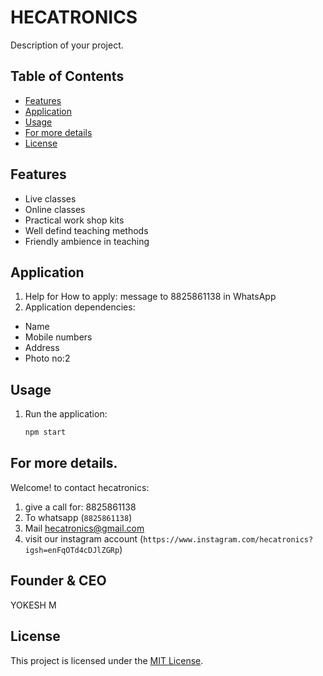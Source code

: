 # HECATRONICS

Description of your project.

## Table of Contents
- [Features](#features)
- [Application](#Application)
- [Usage](#usage)
- [For more details](#Formoredetails)
- [License](#license)

## Features

- Live classes
- Online classes
- Practical work shop kits
- Well defind teaching methods
- Friendly ambience in teaching

## Application 

1. Help for How to apply:
   message to 8825861138 in WhatsApp
2. Application dependencies:
  * Name
  * Mobile numbers
  * Address
  * Photo no:2

## Usage

1. Run the application:
    ```sh
    npm start
    ```

## For more details.

 Welcome! to contact hecatronics:
1. give a call for: 8825861138
2. To whatsapp (`8825861138`)
3. Mail hecatronics@gmail.com
4. visit our instagram account (`https://www.instagram.com/hecatronics?igsh=enFqOTd4cDJlZGRp`)

## Founder & CEO
YOKESH M

## License

This project is licensed under the [MIT License](LICENSE).
